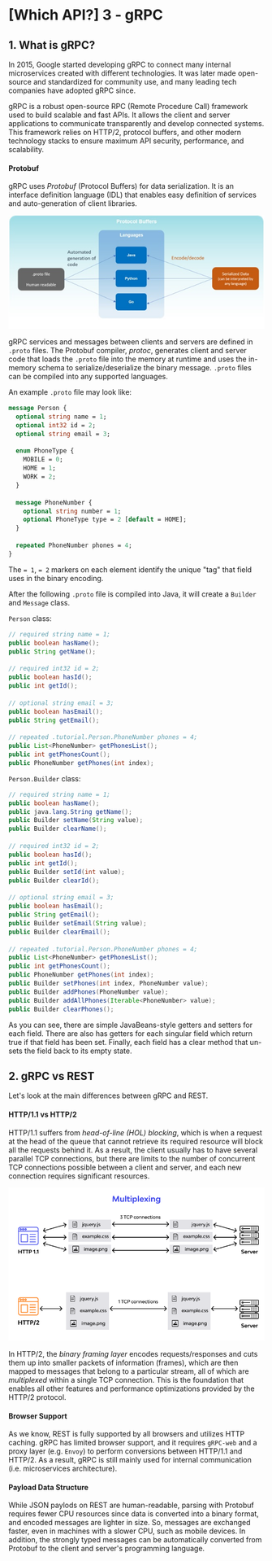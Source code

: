 # [Which API?] 3 - gRPC

## 1. What is gRPC?

In 2015, Google started developing gRPC to connect many internal microservices created with different technologies. It was later made open-source and standardized for community use, and many leading tech companies have adopted gRPC since.

gRPC is a robust open-source RPC (Remote Procedure Call) framework used to build scalable and fast APIs. It allows the client and server applications to communicate transparently and develop connected systems. This framework relies on HTTP/2, protocol buffers, and other modern technology stacks to ensure maximum API security, performance, and scalability.

#### Protobuf

gRPC uses _Protobuf_ (Protocol Buffers) for data serialization. It is an interface definition language (IDL) that enables easy definition of services and auto-generation of client libraries.

![Protocol Buffers](protobuf.jpg)

gRPC services and messages between clients and servers are defined in `.proto` files. The Protobuf compiler, _protoc_, generates client and server code that loads the `.proto` file into the memory at runtime and uses the in-memory schema to serialize/deserialize the binary message. `.proto` files can be compiled into any supported languages.

An example `.proto` file may look like:

```Protobuf
message Person {
  optional string name = 1;
  optional int32 id = 2;
  optional string email = 3;

  enum PhoneType {
    MOBILE = 0;
    HOME = 1;
    WORK = 2;
  }

  message PhoneNumber {
    optional string number = 1;
    optional PhoneType type = 2 [default = HOME];
  }

  repeated PhoneNumber phones = 4;
}
```

The `= 1`, `= 2` markers on each element identify the unique "tag" that field uses in the binary encoding.

After the following `.proto` file is compiled into Java, it will create a `Builder` and `Message` class.

`Person` class:

```Java
// required string name = 1;
public boolean hasName();
public String getName();

// required int32 id = 2;
public boolean hasId();
public int getId();

// optional string email = 3;
public boolean hasEmail();
public String getEmail();

// repeated .tutorial.Person.PhoneNumber phones = 4;
public List<PhoneNumber> getPhonesList();
public int getPhonesCount();
public PhoneNumber getPhones(int index);
```

`Person.Builder` class:

```Java
// required string name = 1;
public boolean hasName();
public java.lang.String getName();
public Builder setName(String value);
public Builder clearName();

// required int32 id = 2;
public boolean hasId();
public int getId();
public Builder setId(int value);
public Builder clearId();

// optional string email = 3;
public boolean hasEmail();
public String getEmail();
public Builder setEmail(String value);
public Builder clearEmail();

// repeated .tutorial.Person.PhoneNumber phones = 4;
public List<PhoneNumber> getPhonesList();
public int getPhonesCount();
public PhoneNumber getPhones(int index);
public Builder setPhones(int index, PhoneNumber value);
public Builder addPhones(PhoneNumber value);
public Builder addAllPhones(Iterable<PhoneNumber> value);
public Builder clearPhones();
```

As you can see, there are simple JavaBeans-style getters and setters for each field. There are also has getters for each singular field which return true if that field has been set. Finally, each field has a clear method that un-sets the field back to its empty state.

## 2. gRPC vs REST

Let's look at the main differences between gRPC and REST.

#### HTTP/1.1 vs HTTP/2

HTTP/1.1 suffers from _head-of-line (HOL) blocking_, which is when a request at the head of the queue that cannot retrieve its required resource will block all the requests behind it. As a result, the client usually has to have several parallel TCP connections, but there are limits to the number of concurrent TCP connections possible between a client and server, and each new connection requires significant resources.

![Multiplexing](multiplexing.png)

In HTTP/2, the _binary framing layer_ encodes requests/responses and cuts them up into smaller packets of information (frames), which are then mapped to messages that belong to a particular stream, all of which are _multiplexed_ within a single TCP connection. This is the foundation that enables all other features and performance optimizations provided by the HTTP/2 protocol.

#### Browser Support

As we know, REST is fully supported by all browsers and utilizes HTTP caching. gRPC has limited browser support, and it requires `gRPC-web` and a proxy layer (e.g. `Envoy`) to perform conversions between HTTP/1.1 and HTTP/2. As a result, gRPC is still mainly used for internal communication (i.e. microservices architecture).

#### Payload Data Structure

While JSON paylods on REST are human-readable, parsing with Protobuf requires fewer CPU resources since data is converted into a binary format, and encoded messages are lighter in size. So, messages are exchanged faster, even in machines with a slower CPU, such as mobile devices. In addition, the strongly typed messages can be automatically converted from Protobuf to the client and server's programming language.
